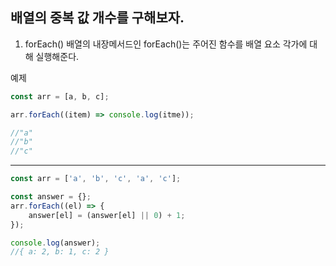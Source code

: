 <!-- @format -->

## 배열의 중복 값 개수를 구해보자.

1. forEach()
   배열의 내장메서드인 forEach()는 주어진 함수를 배열 요소 각가에 대해 실행해준다.

예제
<br/>

```js
const arr = [a, b, c];

arr.forEach((item) => console.log(itme));

//"a"
//"b"
//"c"
```

---

```js
const arr = ['a', 'b', 'c', 'a', 'c'];

const answer = {};
arr.forEach((el) => {
	answer[el] = (answer[el] || 0) + 1;
});

console.log(answer);
//{ a: 2, b: 1, c: 2 }
```
